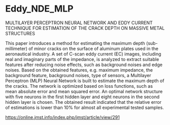 # Eddy_NDE_MLP
MULTILAYER PERCEPTRON NEURAL NETWORK AND EDDY CURRENT TECHNIQUE FOR ESTIMATION OF THE CRACK DEPTH ON MASSIVE METAL STRUCTURES

This paper introduces a method for estimating the maximum depth (sub-millimeter) of minor cracks on the surface of aluminum plates used in the aeronautical industry. A set of C-scan eddy current (EC) images, including real and imaginary parts of the impedance, is analyzed to extract suitable features after reducing noise effects, such as background noises and edge noises. Based on the obtained features, e.g. maximum impedance, the background feature, background noises, type of sensors, a Multilayer Perceptron (MLP) Neural Network is built to estimate the maximum depth of the cracks. The network is optimized based on loss functions, such as mean absolute error and mean squared error. An optimal network structure with five neurons in the first hidden layer and eight neurons in the second hidden layer is chosen. The obtained result indicated that the relative error of estimations is lower than 10% for almost all experimental tested samples.

https://online.jmst.info/index.php/jmst/article/view/291

